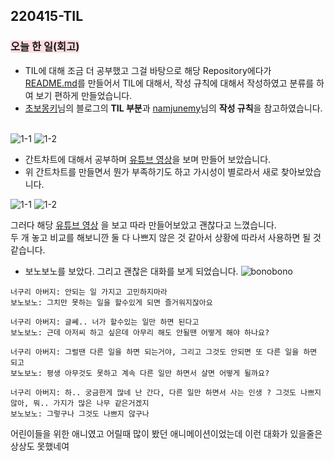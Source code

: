 ## 220415-TIL

### <span style="background-color: #ffdce0">오늘 한 일(회고)</span>

- TIL에 대해 조금 더 공부했고 그걸 바탕으로 해당 Repository에다가 [README.md](https://github.com/GangOn0215/dev-til/blob/main/README.md)를 만들어서 TIL에 대해서, 작성 규칙에 대해서 작성하였고 분류를 하여 보기 편하게 만들었습니다. <br>
- [초보몽키](https://wayhome25.github.io/)님의 블로그의 **TIL 부분**과 [namjunemy](https://github.com/namjunemy/TIL)님의 **작성 규칙**을 참고하였습니다. <br><br>

![1-1](https://user-images.githubusercontent.com/96044518/163575969-aaf3fe94-1e4c-42f9-9dd8-74a9154e328e.PNG)
![1-2](https://user-images.githubusercontent.com/96044518/163575974-7a4f15c2-5a10-4c51-b8e0-fac392d1588f.PNG)

- 간트차트에 대해서 공부하며 [유튜브 영상](https://youtu.be/zdQ-1Qg3w_o)을 보며 만들어 보았습니다.
- 위 간트차트를 만들면서 뭔가 부족하기도 하고 가시성이 별로라서 새로 찾아보았습니다. <br>

![1-1](https://user-images.githubusercontent.com/96044518/163573168-64369493-587d-4da2-a3b1-4410e74d0c46.PNG)
![1-2](https://user-images.githubusercontent.com/96044518/163573173-1873ff63-14dd-461a-b23c-8bae1fe1ed5c.PNG)

그러다 해당 [유튜브 영상](https://youtu.be/3qO4egE9cRk) 을 보고 따라 만들어보았고 괜찮다고 느꼈습니다. <br>
두 개 놓고 비교를 해보니깐 둘 다 나쁘지 않은 것 같아서 상황에 따라서 사용하면 될 것 같습니다.

- 보노보노를 보았다. 그리고 괜찮은 대화를 보게 되었습니다.
  ![bonobono](https://user-images.githubusercontent.com/96044518/163583891-0b5dad7b-509a-499e-8d02-14c04a55d9db.png)

```
너구리 아버지: 안되는 일 가지고 고민하지마라
보노보노: 그치만 못하는 일을 할수있게 되면 즐거워지잖아요

너구리 아버지: 글쎄.. 너가 할수있는 일만 하면 된다고
보노보노: 근데 아저씨 하고 싶은데 아무리 해도 안될땐 어떻게 해야 하나요?

너구리 아버지: 그럴땐 다른 일을 하면 되는거야, 그리고 그것도 안되면 또 다른 일을 하면 되고
보노보노: 평생 아무것도 못하고 계속 다른 일만 하면서 살면 어떻게 될까요?

너구리 아버지: 하.. 궁금한게 많네 난 간다, 다른 일만 하면서 사는 인생 ? 그것도 나쁘지 않아, 뭐.. 가지가 많은 나무 같은거겠지
보노보노: 그렇구나 그것도 나쁘지 않구나
```

어린이들을 위한 애니였고 어릴때 많이 봤던 애니메이션이었는데 이런 대화가 있을줄은 상상도 못했네여
